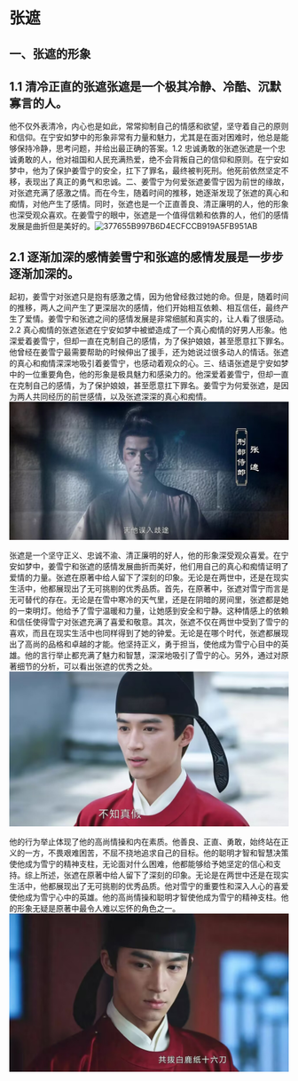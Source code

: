 # 张遮



## 一、张遮的形象                                                                                                                                                    

## 1.1 清冷正直的张遮张遮是一个极其冷静、冷酷、沉默寡言的人。                                                                          

  他不仅外表清冷，内心也是如此，常常抑制自己的情感和欲望，坚守着自己的原则和信仰。在宁安如梦中的形象非常有力量和魅力，尤其是在面对困难时，他总是能够保持冷静，思考问题，并给出最正确的答案。1.2 忠诚勇敢的张遮张遮是一个忠诚勇敢的人，他对祖国和人民充满热爱，绝不会背叛自己的信仰和原则。在宁安如梦中，他为了保护姜雪宁的安全，扛下了罪名，最终被判死刑。他死前依然坚定不移，表现出了真正的勇气和忠诚。二、姜雪宁为何爱张遮姜雪宁因为前世的缘故，对张遮充满了感激之情。而在今生，随着时间的推移，她逐渐发现了张遮的真心和痴情，对他产生了感情。同时，张遮也是一个正直善良、清正廉明的人，他的形象也深受观众喜欢。在姜雪宁的眼中，张遮是一个值得信赖和依靠的人，他们的感情发展是曲折但是美好的。![377655B997B6D4ECFCCB919A5FB951AB](%E5%BC%A0%E9%81%AE.assets/377655B997B6D4ECFCCB919A5FB951AB-1700820026506.jpg)

## 2.1 逐渐加深的感情姜雪宁和张遮的感情发展是一步步逐渐加深的。

​    起初，姜雪宁对张遮只是抱有感激之情，因为他曾经救过她的命。但是，随着时间的推移，两人之间产生了更深层次的感情，他们开始相互依赖、相互信任，最终产生了爱情。姜雪宁和张遮之间的感情发展是非常细腻和真实的，让人看了很感动。2.2 真心痴情的张遮张遮在宁安如梦中被塑造成了一个真心痴情的好男人形象。他深爱着姜雪宁，但却一直在克制自己的感情，为了保护娘娘，甚至愿意扛下罪名。他曾经在姜雪宁最需要帮助的时候伸出了援手，还为她说过很多动人的情话。张遮的真心和痴情深深地吸引着姜雪宁，也感动着观众的心。三、结语张遮是宁安如梦中的一位重要角色，他的形象是极具魅力和感染力的。他深爱着姜雪宁，但却一直在克制自己的感情，为了保护娘娘，甚至愿意扛下罪名。姜雪宁为何爱张遮，是因为两人共同经历的前世感情，以及张遮深深的真心和痴情。![2E22079EE4B69E374EA07C941B06F151](%E5%BC%A0%E9%81%AE.assets/2E22079EE4B69E374EA07C941B06F151.jpg)

张遮是一个坚守正义、忠诚不渝、清正廉明的好人，他的形象深受观众喜爱。在宁安如梦中，姜雪宁和张遮的感情发展曲折而美好，他们用自己的真心和痴情证明了爱情的力量。张遮在原著中给人留下了深刻的印象。无论是在两世中，还是在现实生活中，他都展现出了无可挑剔的优秀品质。首先，在原著中，张遮对雪宁而言是无可替代的存在。无论是在雪中寒冷的天气里，还是在阴暗的房间里，张遮都是她的一束明灯。他给予了雪宁温暖和力量，让她感到安全和宁静。这种情感上的依赖和信任使得雪宁对张遮充满了喜爱和敬意。其次，张遮不仅在两世中受到了雪宁的喜欢，而且在现实生活中也同样得到了她的钟爱。无论是在哪个时代，张遮都展现出了高尚的品格和卓越的才能。他坚持正义，勇于担当，使他成为雪宁心目中的英雄。他的言行举止都充满了魅力和智慧，深深地吸引了雪宁的心。另外，通过对原著细节的分析，可以看出张遮的优秀之处。![D69498D4225CE7D653E97F941A3B65BD](%E5%BC%A0%E9%81%AE.assets/D69498D4225CE7D653E97F941A3B65BD.jpg)

他的行为举止体现了他的高尚情操和内在素质。他善良、正直、勇敢，始终站在正义的一方，不畏艰难困苦，不屈不挠地追求自己的目标。他的聪明才智和智慧决策使他成为雪宁的精神支柱，无论面对什么困难，他都能够给予她坚定的信心和支持。综上所述，张遮在原著中给人留下了深刻的印象。无论是在两世中还是在现实生活中，他都展现出了无可挑剔的优秀品质。他对雪宁的重要性和深入人心的喜爱使他成为雪宁心中的英雄。他的高尚情操和聪明才智使他成为雪宁的精神支柱。他的形象无疑是原著中最令人难以忘怀的角色之一。![1C391F3BA92753B3FF61ECF543B18FC1](%E5%BC%A0%E9%81%AE.assets/1C391F3BA92753B3FF61ECF543B18FC1.jpg)